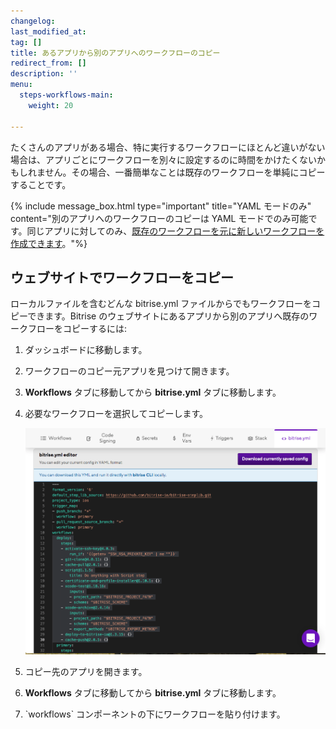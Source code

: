 ```yaml
---
changelog:
last_modified_at:
tag: []
title: あるアプリから別のアプリへのワークフローのコピー
redirect_from: []
description: ''
menu:
  steps-workflows-main:
    weight: 20

---
```

たくさんのアプリがある場合、特に実行するワークフローにほとんど違いがない場合は、アプリごとにワークフローを別々に設定するのに時間をかけたくないかもしれません。その場合、一番簡単なことは既存のワークフローを単純にコピーすることです。

{% include message_box.html type="important" title="YAML モードのみ" content="別のアプリへのワークフローのコピーは YAML モードでのみ可能です。同じアプリに対してのみ、[既存のワークフローを元に新しいワークフローを作成できます](/steps-and-workflows/creating-workflows/)。"%}

## ウェブサイトでワークフローをコピー

ローカルファイルを含むどんな bitrise.yml ファイルからでもワークフローをコピーできます。Bitrise のウェブサイトにあるアプリから別のアプリへ既存のワークフローをコピーするには:

1. ダッシュボードに移動します。
2. ワークフローのコピー元アプリを見つけて開きます。
3. **Workflows** タブに移動してから **bitrise.yml** タブに移動します。
4. 必要なワークフローを選択してコピーします。

   ![](/img/copy-workflow.png)
5. コピー先のアプリを開きます。
6. **Workflows** タブに移動してから **bitrise.yml** タブに移動します。
7. \`workflows\` コンポーネントの下にワークフローを貼り付けます。
